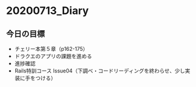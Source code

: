 # 20200713_Diary

## 今日の目標

- チェリー本第５章（p162-175）
- ドラクエのアプリの課題を進める
- 進捗確認
- Rails特訓コース Issue04（下調べ・コードリーディングを終わらせ、少し実装に手をつける）
